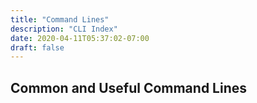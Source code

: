 ```yaml
---
title: "Command Lines"
description: "CLI Index"
date: 2020-04-11T05:37:02-07:00
draft: false
---
```


## Common and Useful Command Lines
